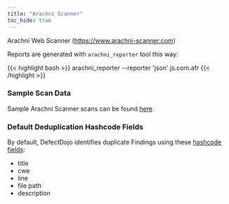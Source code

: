 ```yaml
---
title: "Arachni Scanner"
toc_hide: true
---
```

Arachni Web Scanner (https://www.arachni-scanner.com)

Reports are generated with `arachni_reporter` tool this way:

{{< highlight bash >}}
arachni_reporter --reporter 'json' js.com.afr
{{< /highlight >}}

### Sample Scan Data
Sample Arachni Scanner scans can be found [here](https://github.com/DefectDojo/django-DefectDojo/tree/master/unittests/scans/arachni).
### Default Deduplication Hashcode Fields
By default, DefectDojo identifies duplicate Findings using these [hashcode fields](https://docs.defectdojo.com/en/working_with_findings/finding_deduplication/about_deduplication/):

- title
- cwe
- line
- file path
- description
